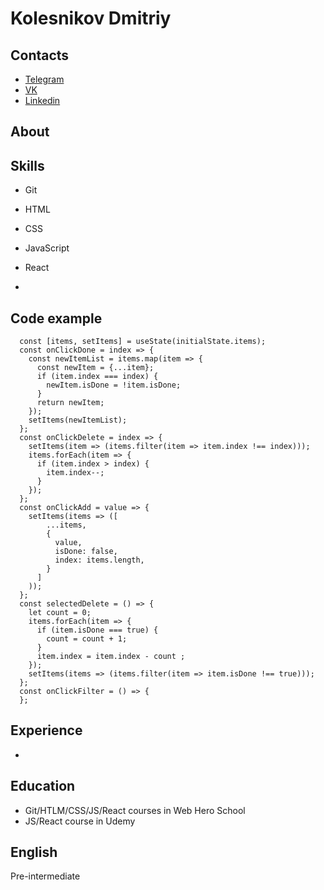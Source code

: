 # Kolesnikov Dmitriy

## Contacts
- [Telegram](https://t.me/tytytyw "write to telegram")
- [VK](https://vk.com/tytytyw "vk profile")
- [Linkedin](https://www.linkedin.com/in/tytytyw "linkedin profile")

## About

## Skills
- Git
- HTML
- CSS
- JavaScript
- React

-
## Code example
```
  const [items, setItems] = useState(initialState.items);
  const onClickDone = index => {
    const newItemList = items.map(item => {
      const newItem = {...item};
      if (item.index === index) {
        newItem.isDone = !item.isDone;
      }
      return newItem;
    });
    setItems(newItemList);
  };
  const onClickDelete = index => {
    setItems(item => (items.filter(item => item.index !== index)));
    items.forEach(item => {
      if (item.index > index) {
        item.index--;
      }
    });
  };
  const onClickAdd = value => {
    setItems(items => ([
        ...items,
        {
          value,
          isDone: false,
          index: items.length,
        }
      ]
    ));
  };
  const selectedDelete = () => {
    let count = 0;
    items.forEach(item => {
      if (item.isDone === true) {
        count = count + 1;
      }
      item.index = item.index - count ;
    });
    setItems(items => (items.filter(item => item.isDone !== true)));
  };
  const onClickFilter = () => {
  };
 ```
## Experience
- 

## Education
- Git/HTLM/CSS/JS/React courses in Web Hero School
- JS/React course in Udemy

## English

Pre-intermediate
